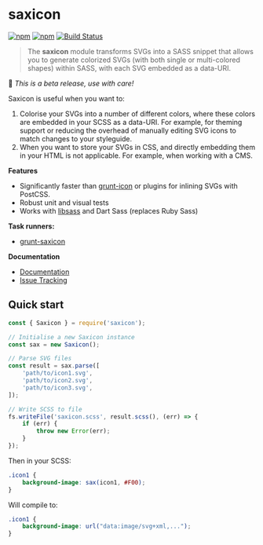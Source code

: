 # saxicon

[![npm](https://img.shields.io/npm/v/saxicon.svg)](https://www.npmjs.com/package/saxicon)
[![npm](https://img.shields.io/npm/l/saxicon.svg)](https://github.com/lachlanmcdonald/saxicon/blob/master/LICENSE)
[![Build Status](https://travis-ci.org/lachlanmcdonald/saxicon.svg?branch=master)](https://travis-ci.org/lachlanmcdonald/saxicon)

> The **saxicon** module transforms SVGs into a SASS snippet that allows you to generate colorized SVGs (with both single or multi-colored shapes) within SASS, with each SVG embedded as a data-URI.

🌱 *This is a beta release, use with care!*

Saxicon is useful when you want to:

1. Colorise your SVGs into a number of different colors, where these colors are embedded in your SCSS as a data-URI. For example, for theming support or reducing the overhead of manually editing SVG icons to match changes to your styleguide.
2. When you want to store your SVGs in CSS, and directly embedding them in your HTML is not applicable. For example, when working with a CMS.

**Features**

- Significantly faster than [grunt-icon](https://github.com/filamentgroup/grunticon) or plugins for inlining SVGs with PostCSS.
- Robust unit and visual tests
- Works with [libsass](https://sass-lang.com/LibSass) and Dart Sass (replaces Ruby Sass)

**Task runners:**

- [grunt-saxicon](https://github.com/lachlanmcdonald/grunt-saxicon)

**Documentation**

- [Documentation](https://github.com/lachlanmcdonald/saxicon/wiki/)
- [Issue Tracking](https://github.com/lachlanmcdonald/saxicon/issues)

## Quick start

```js
const { Saxicon } = require('saxicon');

// Initialise a new Saxicon instance
const sax = new Saxicon();

// Parse SVG files
const result = sax.parse([
    'path/to/icon1.svg',
    'path/to/icon2.svg',
    'path/to/icon3.svg',
]);

// Write SCSS to file
fs.writeFile('saxicon.scss', result.scss(), (err) => {
    if (err) {
        throw new Error(err);
    }
});
```

Then in your SCSS:

```scss
.icon1 {
    background-image: sax(icon1, #F00);
}
```

Will compile to:

```css
.icon1 {
    background-image: url("data:image/svg+xml,...");
}
```
